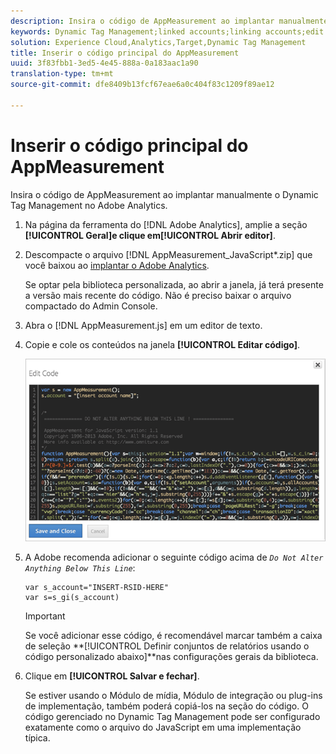 ```yaml
---
description: Insira o código de AppMeasurement ao implantar manualmente o Dynamic Tag Management no Adobe Analytics.
keywords: Dynamic Tag Management;linked accounts;linking accounts;edit code;appmeasurement;appmeasurement code
solution: Experience Cloud,Analytics,Target,Dynamic Tag Management
title: Inserir o código principal do AppMeasurement
uuid: 3f83fbb1-3ed5-4e45-888a-0a183aac1a90
translation-type: tm+mt
source-git-commit: dfe8409b13fcf67eae6a0c404f83c1209f89ae12

---
```



# Inserir o código principal do AppMeasurement

Insira o código de AppMeasurement ao implantar manualmente o Dynamic Tag Management no Adobe Analytics.

1. Na página da ferramenta do [!DNL Adobe Analytics], amplie a seção **[!UICONTROL Geral]**e clique em**[!UICONTROL  Abrir editor]**.
1. Descompacte o arquivo [!DNL AppMeasurement_JavaScript*.zip] que você baixou ao [implantar o Adobe Analytics](/help/implement/other/dtm/t-analytics-deploy.md).

   Se optar pela biblioteca personalizada, ao abrir a janela, já terá presente a versão mais recente do código. Não é preciso baixar o arquivo compactado do Admin Console.
1. Abra o [!DNL AppMeasurement.js] em um editor de texto.
1. Copie e cole os conteúdos na janela **[!UICONTROL Editar código]**.

   ![](assets/edit-code.png)

1. A Adobe recomenda adicionar o seguinte código acima de *`Do Not Alter Anything Below This Line`*:

   ```
   var s_account="INSERT-RSID-HERE"
   var s=s_gi(s_account)
   ```

   >[!IMPORTANT]
   >
   >Se você adicionar esse código, é recomendável marcar também a caixa de seleção **[!UICONTROL Definir conjuntos de relatórios usando o código personalizado abaixo]**nas configurações gerais da biblioteca.

1. Clique em **[!UICONTROL Salvar e fechar]**.

   Se estiver usando o Módulo de mídia, Módulo de integração ou plug-ins de implementação, também poderá copiá-los na seção do código. O código gerenciado no Dynamic Tag Management pode ser configurado exatamente como o arquivo do JavaScript em uma implementação típica.

